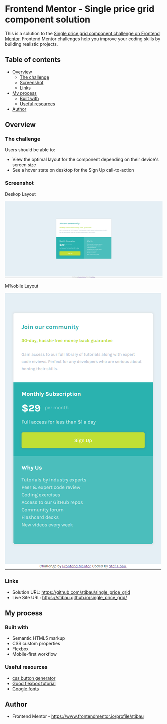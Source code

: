 # Frontend Mentor - Single price grid component solution

This is a solution to the [Single price grid component challenge on Frontend Mentor](https://www.frontendmentor.io/challenges/single-price-grid-component-5ce41129d0ff452fec5abbbc). Frontend Mentor challenges help you improve your coding skills by building realistic projects. 

## Table of contents

- [Overview](#overview)
  - [The challenge](#the-challenge)
  - [Screenshot](#screenshot)
  - [Links](#links)
- [My process](#my-process)
  - [Built with](#built-with)
  - [Useful resources](#useful-resources)
- [Author](#author)

## Overview

### The challenge

Users should be able to:

- View the optimal layout for the component depending on their device's screen size
- See a hover state on desktop for the Sign Up call-to-action

### Screenshot

Deskop Layout

![](./Solution_desktop.png)

M%obile Layout

![](./Solution_mobile.png)

### Links

- Solution URL: https://github.com/stibau/single_price_grid
- Live Site URL: https://stibau.github.io/single_price_grid/

## My process

### Built with

- Semantic HTML5 markup
- CSS custom properties
- Flexbox
- Mobile-first workflow

### Useful resources

- [css button generator](https://css3buttongenerator.com/)
- [Good flexbox tutorial](https://css-tricks.com/snippets/css/a-guide-to-flexbox)
- [Google fonts](https://fonts.google.com/)

## Author

- Frontend Mentor - https://www.frontendmentor.io/profile/stibau
